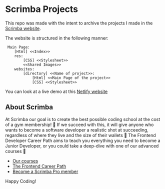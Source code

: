 # Scrimba Projects

This repo was made with the intent to archive the projects I made in the [Scrimba website](https://scrimba.com/allcourses).

The website is structured in the following manner:

```
 Main Page:
    [Html] <<Index>>
    res:
        [CSS] <<Stylesheet>>
        <<Shared Images>>
    websites:
        [directory] <<Name of project>>:
            [Html] <<Main Page of the project>>
            [CSS] <<Stylesheet>>

```

You can look at a live demo at this [Netlify website](https://mirkoruhlscrimba.netlify.app/)

## About Scrimba

At Scrimba our goal is to create the best possible coding school at the cost of a gym membership! 💜
If we succeed with this, it will give anyone who wants to become a software developer a realistic shot at succeeding, regardless of where they live and the size of their wallets 🎉
The Frontend Developer Career Path aims to teach you everything you need to become a Junior Developer, or you could take a deep-dive with one of our advanced courses 🚀

- [Our courses](https://scrimba.com/allcourses)
- [The Frontend Career Path](https://scrimba.com/learn/frontend)
- [Become a Scrimba Pro member](https://scrimba.com/pricing)

Happy Coding!
